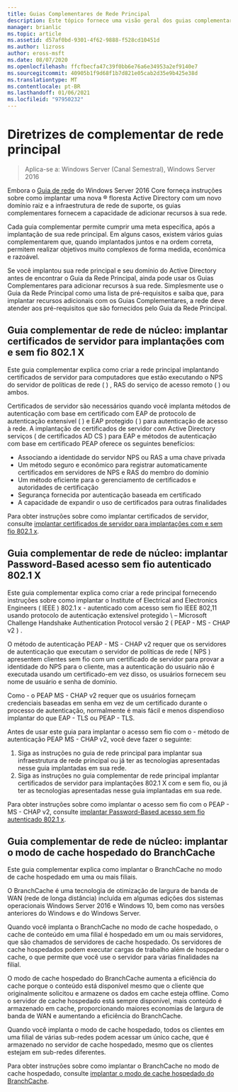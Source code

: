 ```yaml
---
title: Guias Complementares de Rede Principal
description: Este tópico fornece uma visão geral dos guias complementares para o guia de rede do Windows Server 2016 Core
manager: brianlic
ms.topic: article
ms.assetid: d57af0bd-9301-4f62-9888-f528cd10451d
ms.author: lizross
author: eross-msft
ms.date: 08/07/2020
ms.openlocfilehash: ffcfbecfa47c39f0bb6e76a6e34953a2ef9140e7
ms.sourcegitcommit: 40905b1f9d68f1b7d821e05cab2d35e9b425e38d
ms.translationtype: MT
ms.contentlocale: pt-BR
ms.lasthandoff: 01/06/2021
ms.locfileid: "97950232"
---
```

# <a name="core-network-companion-guidance"></a>Diretrizes de complementar de rede principal

>Aplica-se a: Windows Server (Canal Semestral), Windows Server 2016

Embora o [Guia de rede](../core-network-guide.md) do Windows Server 2016 Core forneça instruções sobre como implantar uma nova &reg; floresta Active Directory com um novo domínio raiz e a infraestrutura de rede de suporte, os guias complementares fornecem a capacidade de adicionar recursos à sua rede.

Cada guia complementar permite cumprir uma meta específica, após a implantação de sua rede principal. Em alguns casos, existem vários guias complementarem que, quando implantados juntos e na ordem correta, permitem realizar objetivos muito complexos de forma medida, econômica e razoável.

Se você implantou sua rede principal e seu domínio do Active Directory antes de encontrar o Guia da Rede Principal, ainda pode usar os Guias Complementares para adicionar recursos à sua rede. Simplesmente use o Guia da Rede Principal como uma lista de pré-requisitos e saiba que, para implantar recursos adicionais com os Guias Complementares, a rede deve atender aos pré-requisitos que são fornecidos pelo Guia da Rede Principal.

## <a name="core-network-companion-guide-deploy-server-certificates-for-8021x-wired-and-wireless-deployments"></a>Guia complementar de rede de núcleo: implantar certificados de servidor para implantações com e sem fio 802.1 X

Este guia complementar explica como criar a rede principal implantando certificados de servidor para computadores que estão executando o NPS do servidor de políticas de rede \( \) , RAS do serviço de acesso remoto \( \) ou ambos.

Certificados de servidor são necessários quando você implanta métodos de autenticação com base em certificado com EAP de protocolo de autenticação extensível \( \) e EAP protegido \( \) para autenticação de acesso à rede. A implantação de certificados de servidor com Active Directory serviços \( de certificados AD CS \) para EAP e métodos de autenticação com base em certificado PEAP oferece os seguintes benefícios:

- Associando a identidade do servidor NPS ou RAS a uma chave privada
- Um método seguro e econômico para registrar automaticamente certificados em servidores de NPS e RAS do membro do domínio
- Um método eficiente para o gerenciamento de certificados e autoridades de certificação
- Segurança fornecida por autenticação baseada em certificado
- A capacidade de expandir o uso de certificados para outras finalidades

Para obter instruções sobre como implantar certificados de servidor, consulte [implantar certificados de servidor para implantações com e sem fio 802.1 x](server-certs/Deploy-Server-Certificates-for-802.1X-Wired-and-Wireless-Deployments.md).
## <a name="core-network-companion-guide-deploy-password-based-8021x-authenticated-wireless-access"></a>Guia complementar de rede de núcleo: implantar Password-Based acesso sem fio autenticado 802.1 X

Este guia complementar explica como criar a rede principal fornecendo instruções sobre como implantar o Institute of Electrical and Electronics Engineers \( IEEE \) 802.1 x \- autenticado com acesso sem fio IEEE 802,11 usando protocolo de autenticação extensível protegido \ – Microsoft Challenge Handshake Authentication Protocol versão 2 \( PEAP \- MS \- CHAP v2 \) .

O método de autenticação PEAP \- MS \- CHAP v2 requer que os servidores de autenticação que executam o servidor de políticas de rede \( NPS \) apresentem clientes sem fio com um certificado de servidor para provar a identidade do NPS para o cliente, mas a autenticação do usuário não é executada usando um certificado-em vez disso, os usuários fornecem seu nome de usuário e senha de domínio.

Como \- o PEAP MS \- CHAP v2 requer que os usuários forneçam credenciais baseadas em senha em vez de um certificado durante o processo de autenticação, normalmente é mais fácil e menos dispendioso implantar do que EAP \- TLS ou PEAP \- TLS.

Antes de usar este guia para implantar o acesso sem fio com o \- método de autenticação PEAP MS \- CHAP v2, você deve fazer o seguinte:

1. Siga as instruções no guia de rede principal para implantar sua infraestrutura de rede principal ou já ter as tecnologias apresentadas nesse guia implantadas em sua rede.
2. Siga as instruções no guia complementar de rede principal implantar certificados de servidor para implantações 802.1 X com e sem fio, ou já ter as tecnologias apresentadas nesse guia implantadas em sua rede.

Para obter instruções sobre como implantar o acesso sem fio com o PEAP \- MS \- CHAP v2, consulte [implantar Password-Based acesso sem fio autenticado 802.1 x](wireless/a-deploy-8021X-wireless-access.md).

## <a name="core-network-companion-guide-deploy-branchcache-hosted-cache-mode"></a>Guia complementar de rede de núcleo: implantar o modo de cache hospedado do BranchCache

Este guia complementar explica como implantar o BranchCache no modo de cache hospedado em uma ou mais filiais.

O BranchCache é uma tecnologia de otimização de largura de banda de WAN (rede de longa distância) incluída em algumas edições dos sistemas operacionais Windows Server 2016 e Windows 10, bem como nas versões anteriores do Windows e do Windows Server.

Quando você implanta o BranchCache no modo de cache hospedado, o cache de conteúdo em uma filial é hospedado em um ou mais servidores, que são chamados de servidores de cache hospedado. Os servidores de cache hospedados podem executar cargas de trabalho além de hospedar o cache, o que permite que você use o servidor para várias finalidades na filial.

O modo de cache hospedado do BranchCache aumenta a eficiência do cache porque o conteúdo está disponível mesmo que o cliente que originalmente solicitou e armazene os dados em cache esteja offline. Como o servidor de cache hospedado está sempre disponível, mais conteúdo é armazenado em cache, proporcionando maiores economias de largura de banda de WAN e aumentando a eficiência do BranchCache.

Quando você implanta o modo de cache hospedado, todos os clientes em uma filial de várias sub-redes podem acessar um único cache, que é armazenado no servidor de cache hospedado, mesmo que os clientes estejam em sub-redes diferentes.

Para obter instruções sobre como implantar o BranchCache no modo de cache hospedado, consulte [implantar o modo de cache hospedado do BranchCache](bc-hcm/1-Deploy-Bc-Hcm.md).